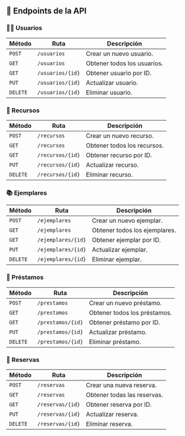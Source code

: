## 📌 Endpoints de la API

### 🧑‍💼 Usuarios
| Método  | Ruta                     | Descripción |
|---------|---------------------------|-------------|
| `POST`  | `/usuarios`                | Crear un nuevo usuario. |
| `GET`   | `/usuarios`                | Obtener todos los usuarios. |
| `GET`   | `/usuarios/{id}`           | Obtener usuario por ID. |
| `PUT`   | `/usuarios/{id}`           | Actualizar usuario. |
| `DELETE`| `/usuarios/{id}`           | Eliminar usuario. |

### 📖 Recursos
| Método  | Ruta                    | Descripción |
|---------|--------------------------|-------------|
| `POST`  | `/recursos`              | Crear un nuevo recurso. |
| `GET`   | `/recursos`              | Obtener todos los recursos. |
| `GET`   | `/recursos/{id}`         | Obtener recurso por ID. |
| `PUT`   | `/recursos/{id}`         | Actualizar recurso. |
| `DELETE`| `/recursos/{id}`         | Eliminar recurso. |

### 📚 Ejemplares
| Método  | Ruta                        | Descripción |
|---------|------------------------------|-------------|
| `POST`  | `/ejemplares`                | Crear un nuevo ejemplar. |
| `GET`   | `/ejemplares`                | Obtener todos los ejemplares. |
| `GET`   | `/ejemplares/{id}`           | Obtener ejemplar por ID. |
| `PUT`   | `/ejemplares/{id}`           | Actualizar ejemplar. |
| `DELETE`| `/ejemplares/{id}`           | Eliminar ejemplar. |

### 📆 Préstamos
| Método  | Ruta               | Descripción |
|---------|--------------------|-------------|
| `POST`  | `/prestamos`       | Crear un nuevo préstamo. |
| `GET`   | `/prestamos`       | Obtener todos los préstamos. |
| `GET`   | `/prestamos/{id}`  | Obtener préstamo por ID. |
| `PUT`   | `/prestamos/{id}`  | Actualizar préstamo. |
| `DELETE`| `/prestamos/{id}`  | Eliminar préstamo. |

### 📝 Reservas
| Método  | Ruta               | Descripción |
|---------|--------------------|-------------|
| `POST`  | `/reservas`        | Crear una nueva reserva. |
| `GET`   | `/reservas`        | Obtener todas las reservas. |
| `GET`   | `/reservas/{id}`   | Obtener reserva por ID. |
| `PUT`   | `/reservas/{id}`   | Actualizar reserva. |
| `DELETE`| `/reservas/{id}`   | Eliminar reserva. |